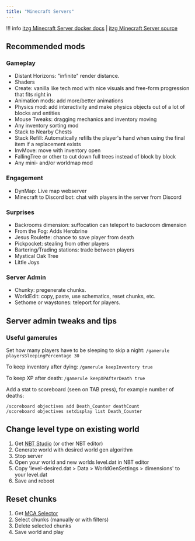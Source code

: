 ```yaml
---
title: "Minecraft Servers"
---
```


!!! info
    [itzg Minecraft Server docker docs](https://docker-minecraft-server.readthedocs.io/en/latest/) |
    [itzg Minecraft Server source](https://github.com/itzg/docker-minecraft-server/)

## Recommended mods

### Gameplay

- Distant Horizons: "infinite" render distance.
- Shaders
- Create: vanilla like tech mod with nice visuals and free-form  progression that fits right in
- Animation mods: add more/better animations
- Physics mod: add interactivity and make physics objects out of a lot of blocks and entities
- Mouse Tweaks: dragging mechanics and inventory moving
- Any inventory sorting mod
- Stack to Nearby Chests
- Stack Refill: Automatically refills the player's hand when using the final item if a replacement exists
- InvMove: move with inventory open
- FallingTree or other to cut down full trees instead of block by block
- Any mini- and/or worldmap mod

### Engagement

- DynMap: Live map webserver
- Minecraft to Discord bot: chat with players in the server from Discord

### Surprises

- Backrooms dimension: suffocation can teleport to backroom dimension
- From the Fog: Adds Herobrine 
- Jesus Roulette: chance to save player from death
- Pickpocket: stealing from other players
- Bartering/Trading stations: trade between players
- Mystical Oak Tree
- Little Joys

### Server Admin

- Chunky: pregenerate chunks.
- WorldEdit: copy, paste, use schematics, reset chunks, etc.
- Sethome or waystones: teleport for players.

## Server admin tweaks and tips

### Useful gamerules

Set how many players have to be sleeping to skip a night: `/gamerule playersSleepingPercentage 30`

To keep inventory after dying: `/gamerule keepInventory true`

To keep XP after death: `/gamerule keepXPAfterDeath true`

Add a stat to scoreboard (seen on TAB press), for example number of deaths:

```
/scoreboard objectives add Death_Counter deathCount
/scoreboard objectives setdisplay list Death_Counter
```

## Change level type on existing world

1. Get [NBT Studio](https://github.com/tryashtar/nbt-studio) (or other NBT editor)
2. Generate world with desired world gen algorithm
3. Stop server
4. Open your world and new worlds level.dat in NBT editor
5. Copy 'level-desired.dat > Data > WorldGenSettings > dimensions' to your level.dat
6. Save and reboot 

## Reset chunks

1. Get [MCA Selector](https://github.com/Querz/mcaselector)
2. Select chunks (manually or with filters)
3. Delete selected chunks
4. Save world and play
